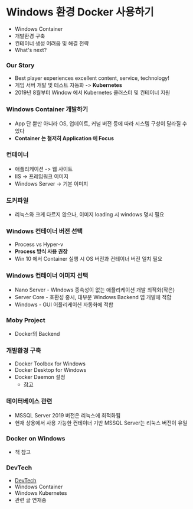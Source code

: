 # Windows 환경 Docker 사용하기

* Windows Container
* 개발환경 구축
* 컨테이너 생성 어려움 및 해결 전략
* What's next?

### Our Story
* Best player experiences excellent content, service, technology!
* 게임 서버 개발 및 테스트 자동화 -> **Kubernetes**
* 2019년 8월부터 Window 에서 Kubernetes 클러스터 및 컨테이너 지원 

### Windows Container 개발하기
* App 단 뿐만 아니라 OS, 업데이트, 커널 버전 등에 따라 시스템 구성이 달라질 수 있다
* **Container 는 철저히 Application 에 Focus**

### 컨테이너
* 애플리케이션 -> 웹 사이트
* IIS -> 프레임워크 이미지
* Windows Server -> 기본 이미지

### 도커파일
* 리눅스와 크게 다르지 않으나, 이미지 loading 시 windows 명시 필요

### Windows 컨테이너 버전 선택
* Process vs Hyper-v
* **Process 방식 사용 권장**
* Win 10 에서 Container 실행 시 OS 버전과 컨테이너 버전 일치 필요

### Windows 컨테이너 이미지 선택
* Nano Server - WIndows 종속성이 없는 애플리케이션 개발 최적화(작은)
* Server Core - 호환성 중시, 대부분 Windows Backend 앱 개발에 적합
* Windows - GUI 어플리케이션 자동화에 적합

### Moby Project
* Docker의 Backend

### 개발환경 구축
* Docker Toolbox for Windows
* Docker Desktop for Windows
* Docker Daemon 설정
  * [참고](https://github.com/moby/moby/pull/38000)
  
### 데이터베이스 관련
* MSSQL Server 2019 버전은 리눅스에 최적화됨
* 현재 상용에서 사용 가능한 컨테이너 기반 MSSQL Server는 리눅스 버전이 유일

### Docker on Windows
* 책 참고

### DevTech
* [DevTech](https://tech.devsisters.com)
* Windows Container
* Windows Kubernetes
* 관련 글 연재중
